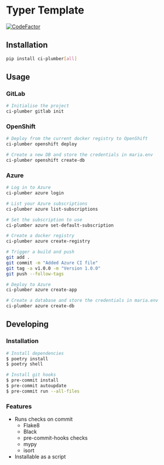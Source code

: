 # Typer Template

[![CodeFactor](https://www.codefactor.io/repository/github/pbexe/ci-plumber/badge)](https://www.codefactor.io/repository/github/pbexe/ci-plumber)

## Installation

```sh
pip install ci-plumber[all]
```

## Usage

### GitLab
```sh
# Initialise the project
ci-plumber gitlab init
```

### OpenShift

```sh
# Deploy from the current docker registry to OpenShift
ci-plumber openshift deploy

# Create a new DB and store the credentials in maria.env
ci-plumber openshift create-db
```

### Azure

```sh
# Log in to Azure
ci-plumber azure login

# List your Azure subscriptions
ci-plumber azure list-subscriptions

# Set the subscription to use
ci-plumber azure set-default-subscription

# Create a docker registry
ci-plumber azure create-registry

# Trigger a build and push
git add .
git commit -m "Added Azure CI file"
git tag -a v1.0.0 -m "Version 1.0.0"
git push --follow-tags

# Deploy to Azure
ci-plumber azure create-app

# Create a database and store the credentials in maria.env
ci-plumber azure create-db
```

## Developing

### Installation
```sh
# Install dependencies
$ poetry install
$ poetry shell

# Install git hooks
$ pre-commit install
$ pre-commit autoupdate
$ pre-commit run --all-files
```

### Features

- Runs checks on commit
    - Flake8
    - Black
    - pre-commit-hooks checks
    - mypy
    - isort
- Installable as a script
